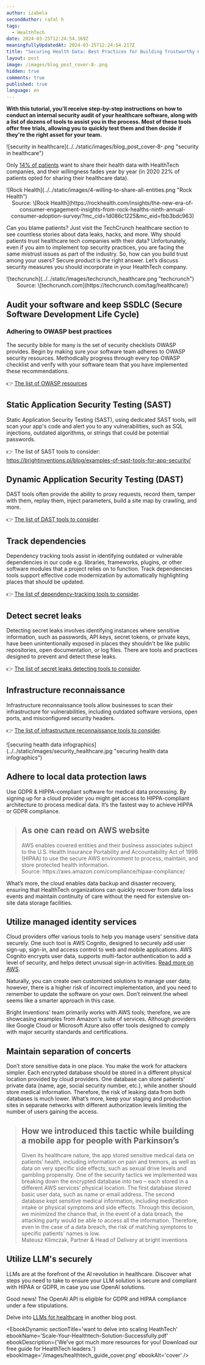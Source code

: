 ```yaml
---
author: izabela
secondAuthor: rafal h
tags:
  - HealthTech
date: 2024-03-25T12:24:54.169Z
meaningfullyUpdatedAt: 2024-03-25T12:24:54.217Z
title: "Securing Health Data: Best Practices for Building Trustworthy Healthcare Apps"
layout: post
image: /images/blog_post_cover-8-.png
hidden: true
comments: true
published: true
language: en
---
```

**With this tutorial, you'll receive step-by-step instructions on how to conduct an internal security audit of your healthcare software, along with a list of dozens of tools to assist you in the process. Most of these tools offer free trials, allowing you to quickly test them and then decide if they're the right asset for your team.**

<div className="image">![security in healthcare](../../static/images/blog_post_cover-8-.png "security in healthcare")</div>

Only [14% of patients](https://rockhealth.com/insights/the-new-era-of-consumer-engagement-insights-from-rock-healths-ninth-annual-consumer-adoption-survey/?mc_cid=1d086c1225&mc_eid=fbb3bdc963) want to share their health data with HealthTech companies, and their willingness fades year by year (in 2020 22% of patients opted for sharing their healthcare data). 

<div className="image">![Rock Health](../../static/images/4-willing-to-share-all-entities.png "Rock Health")</div>

<center> Source: \[Rock Health](https://rockhealth.com/insights/the-new-era-of-consumer-engagement-insights-from-rock-healths-ninth-annual-consumer-adoption-survey/?mc_cid=1d086c1225&mc_eid=fbb3bdc963) </center>

Can you blame patients? Just visit the TechCrunch healthcare section to see countless stories about data leaks, hacks, and more. Why should patients trust healthcare tech companies with their data? Unfortunately, even if you aim to implement top security practices, you are facing the same mistrust issues as part of the industry. So, how can you build trust among your users? Secure product is the right answer. Let’s discuss security measures you should incorporate in your HealthTech company. 

<div className="image">![techcrunch](../../static/images/techcrunch_healthcare.png "techcrunch")</div>

<center> Source: \[techcrunch.com](https://techcrunch.com/tag/healthcare/) </center>

## Audit your software and keep SSDLC (Secure Software Development Life Cycle)

### Adhering to OWASP best practices

The security bible for many is the set of security checklists OWASP provides. Begin by making sure your software team adheres to OWASP security resources. Methodically progress through every top OWASP checklist and verify with your software team that you have implemented these recommendations.

👉 [The list of OWASP resources](/blog/top-owasp-resources-to-follow/)

## Static Application Security Testing (SAST)

Static Application Security Testing (SAST), using dedicated SAST tools, will scan your app's code and alert you to any vulnerabilities, such as SQL injections, outdated algorithms, or strings that could be potential passwords.

👉 The list of SAST tools to consider: https://brightinventions.pl/blog/examples-of-sast-tools-for-app-security/

## Dynamic Application Security Testing (DAST)

DAST tools often provide the ability to proxy requests, record them, tamper with them, replay them, inject parameters, build a site map by crawling, and more.

👉 [The list of DAST tools to consider](/blog/examples-of-dast-tools-for-app-security/).

## Track dependencies

Dependency tracking tools assist in identifying outdated or vulnerable dependencies in our code e.g. libraries, frameworks, plugins, or other software modules that a project relies on to function. Track dependencies tools support effective code modernization by automatically highlighting places that should be updated.

👉 [The list of dependency-tracking tools to consider](/blog/examples-of-dependency-tracking-tools-for-app-security/).

## Detect secret leaks

Detecting secret leaks involves identifying instances where sensitive information, such as passwords, API keys, secret tokens, or private keys, have been unintentionally exposed in places they shouldn't be like public repositories, open documentation, or log files. There are tools and practices designed to prevent and detect these leaks.

👉 [The list of secret leaks detecting tools to consider](/blog/secret-leak-detection-tools-to-consider-for-your-app-security/).

## Infrastructure reconnaissance

Infrastructure reconnaissance tools allow businesses to scan their infrastructure for vulnerabilities, including outdated software versions, open ports, and misconfigured security headers.

👉 [The list of infrastructure reconnaissance tools to consider](/blog/infrastructure-reconnaissance-tools-for-your-app-security).

<div className="image">![securing health data infographics](../../static/images/security_healthcare.jpg "securing health data infographics")</div>

## Adhere to local data protection laws

Use GDPR & HIPPA-compliant software for medical data processing. By signing up for a cloud provider you might get access to HIPPA-compliant architecture to process medical data. It’s the fastest way to achieve HIPPA or GDPR compliance.

<blockquote><h2>As one can read on AWS website</h2><div>AWS enables covered entities and their business associates subject to the U.S. Health Insurance Portability and Accountability Act of 1996 (HIPAA) to use the secure AWS environment to process, maintain, and store protected health information.</div><footer>Source: https://aws.amazon.com/compliance/hipaa-compliance/</footer></blockquote>

What’s more, the cloud enables data backup and disaster recovery, ensuring that HealthTech organizations can quickly recover from data loss events and maintain continuity of care without the need for extensive on-site data storage facilities.

## Utilize managed identity services

Cloud providers offer various tools to help you manage users' sensitive data securely. One such tool is AWS Cognito, designed to securely add user sign-up, sign-in, and access control to web and mobile applications. AWS Cognito encrypts user data, supports multi-factor authentication to add a level of security, and helps detect unusual sign-in activities. [Read more on AWS](https://docs.aws.amazon.com/cognito/latest/developerguide/managing-users.html).

Naturally, you can create own customized solutions to manage user data; however, there is a higher risk of incorrect implementation, and you need to remember to update the software on your own. Don’t reinvent the wheel seems like a smarter approach in this case.

Bright Inventions' team primarily works with AWS tools; therefore, we are showcasing examples from Amazon's suite of services. Although providers like Google Cloud or Microsoft Azure also offer tools designed to comply with major security standards and certifications.

## Maintain separation of concerts

Don’t store sensitive data in one place. You make the work for attackers simpler. Each encrypted database should be stored in a different physical location provided by cloud providers. One database can store patients' private data (name, age, social security number, etc.), while another should store medical information. Therefore, the risk of leaking data from both databases is much lower. What’s more, keep your staging and production sites in separate networks with different authorization levels limiting the number of users gaining the access.

<blockquote><h2>How we introduced this tactic while building a mobile app for people with Parkinson’s</h2><div>Given its healthcare nature, the app stored sensitive medical data on patients’ health, including information on pain and tremors, as well as data on very specific side effects, such as sexual drive levels and gambling propensity. One of the security tactics we implemented was breaking down the encrypted database into two – each stored in a different AWS services’ physical location. The first database stored basic user data, such as name or email address. The second database kept sensitive medical information, including medication intake or physical symptoms and side effects. Through this decision, we minimized the chance that, in the event of a data breach, the attacking party would be able to access all the information. Therefore, even in the case of a data breach, the risk of matching symptoms to specific patients' names is low.</div><footer>Mateusz Klimczak, Partner & Head of Delivery at bright inventions</footer></blockquote>

## Utilize LLM's securely

LLMs are at the forefront of the AI revolution in healthcare. Discover what steps you need to take to ensure your LLM solution is secure and compliant with HIPAA or GDPR, in case you use OpenAI solutions.

Good news! The OpenAI API is eligible for GDPR and HIPAA compliance under a few stipulations. 

Delve into [LLMs fot healthcare](/blog/llms-healthcare-security/) in another blog post.

<EbookDynamic sectionTitle='want to delve into scaling HeathTech' ebookName='Scale-Your-Healthtech-Solution-Successfully.pdf' ebookDescription={'We\'ve got much more resources for you! Download our free guide for HealthTech leaders.'} ebookImage='/images/healthtech_guide_cover.png' ebookAlt='cover' />
